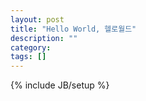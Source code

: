 ```yaml
---
layout: post
title: "Hello World, 헬로월드"
description: ""
category: 
tags: []
---
```

{% include JB/setup %}

